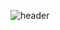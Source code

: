 ![header](https://capsule-render.vercel.app/api?type=waving&color=0:7F52FF,100:007396&height=200&section=header&text=good%20to%20see%20you&fontSize=40&fontColor=ffffff)
